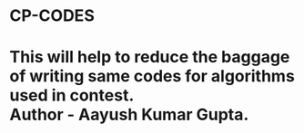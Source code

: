 # CP-CODES
<h1>
  This will help to reduce the baggage of writing  same codes for  algorithms used in contest.
<br>
Author - Aayush Kumar Gupta.
